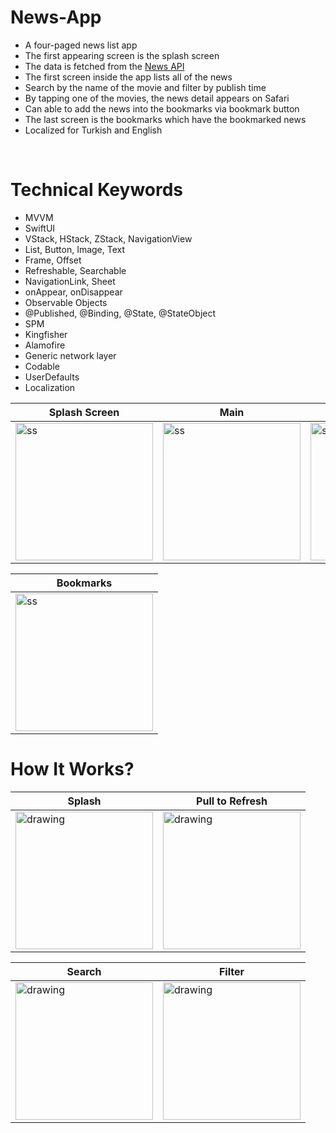 # **News-App**
- A four-paged news list app
- The first appearing screen is the splash screen
- The data is fetched from the [News API](https://newsapi.org/)
- The first screen inside the app lists all of the news 
- Search by the name of the movie and filter by publish time
- By tapping one of the movies, the news detail appears on Safari
- Can able to add the news into the bookmarks via bookmark button
- The last screen is the bookmarks which have the bookmarked news
- Localized for Turkish and English
</br>

# **Technical Keywords**
- MVVM
- SwiftUI
- VStack, HStack, ZStack, NavigationView
- List, Button, Image, Text
- Frame, Offset
- Refreshable, Searchable
- NavigationLink, Sheet
- onAppear, onDisappear
- Observable Objects
- @Published, @Binding, @State, @StateObject
- SPM
- Kingfisher
- Alamofire
- Generic network layer
- Codable
- UserDefaults
- Localization

<div align="center">

| Splash Screen  | Main | Search | 
| ------------- | ------------- | ------------- |
| <img src="Images/SplashScreen.png" alt="ss" width="220"/> | <img src="Images/Main.png" alt="ss" width="220"/>  | <img src="Images/SearchScreen.png" alt="ss" width="220"/>  |


| Bookmarks  | 
| ------------- | 
| <img src="Images/Favorites.png" alt="ss" width="220"/> 

</div>

# **How It Works?**

<div align="center">

| Splash  | Pull to Refresh | 
| ------------- | ------------- |
| <img src="Images/Splash.gif" alt="drawing" width="220"/> | <img src="Images/PulltoRefresh.gif" alt="drawing" width="220"/>  |

| Search  | Filter |
| ------------- | ------------- |
| <img src="Images/SearchNews.gif" alt="drawing" width="220"/>  | <img src="Images/Filter.gif" alt="drawing" width="220"/>  |

</div>

